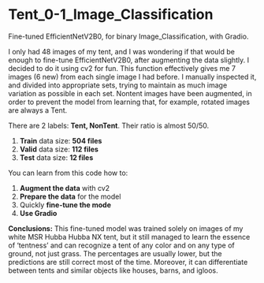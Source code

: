 # Tent_0-1_Image_Classification
Fine-tuned EfficientNetV2B0, for binary Image_Classification, with Gradio.

I only had 48 images of my tent, and I was wondering if that would be enough to fine-tune EfficientNetV2B0, after augmenting the data slightly. I decided to do it using cv2 for fun. This function effectively gives me 7 images (6 new)
from each single image I had before. I manually inspected it, and divided into appropriate sets, trying to maintain as much image variation as possible in each set. Nontent images have been augmented, in order to prevent the model from learning that, for example, rotated images are always a Tent.

There are 2 labels: **Tent, NonTent**. Their ratio is almost 50/50.
1. **Train** data size: **504 files**
2. **Valid** data size: **112 files**
3. **Test** data size: **12 files**

You can learn from this code how to:

1. **Augment the data** with cv2
2. **Prepare the data** for the model
3. Quickly **fine-tune the mode**
4. **Use Gradio**

**Conclusions:**
This fine-tuned model was trained solely on images of my white MSR Hubba Hubba NX tent, but it still managed to learn the essence of ‘tentness’ and can recognize a tent of any color and on any type of ground, not just grass. The percentages are usually lower, but the predictions are still correct most of the time. Moreover, it can differentiate between tents and similar objects like houses, barns, and igloos.
